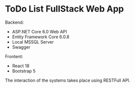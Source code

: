 # ToDo List FullStack Web App
Backend:
* ASP.NET Core 6.0 Web API
* Entity Framework Core 6.0.8
* Local MSSQL Server
* Swagger

Frontent:
* React 18
* Bootstrap 5

The interaction of the systems takes place using RESTFull API.
